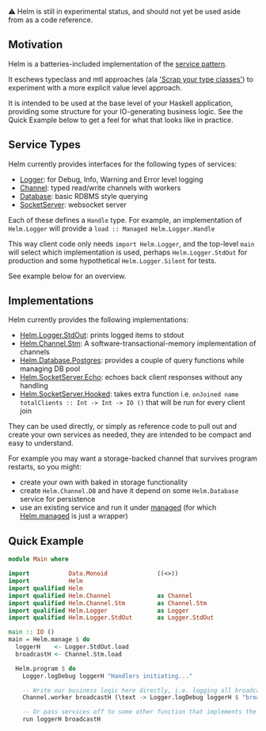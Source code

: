 :warning: Helm is still in experimental status, and should not yet be used aside from as a code reference.

## Motivation

Helm is a batteries-included implementation of the [service pattern](https://www.schoolofhaskell.com/user/meiersi/the-service-pattern).

It eschews typeclass and mtl approaches (ala ['Scrap your type classes'](http://www.haskellforall.com/2012/05/scrap-your-type-classes.html)) to experiment with a more explicit value level approach.

It is intended to be used at the base level of your Haskell application, providing some structure for your IO-generating business logic. See the Quick Example below to get a feel for what that looks like in practice.

## Service Types

Helm currently provides interfaces for the following types of services:

* [Logger](src/Helm/Logger.hs): for Debug, Info, Warning and Error level logging
* [Channel](src/Helm/Channel.hs): typed read/write channels with workers
* [Database](src/Helm/Database.hs): basic RDBMS style querying
* [SocketServer](src/Helm/SocketServer.hs): websocket server

Each of these defines a `Handle` type. For example, an implementation of `Helm.Logger` will provide a `load :: Managed Helm.Logger.Handle`

This way client code only needs `import Helm.Logger`, and the top-level `main` will select which implementation is used, perhaps `Helm.Logger.StdOut` for production and some hypothetical `Helm.Logger.Silent` for tests.

See example below for an overview.

## Implementations

Helm currently provides the following implementations:

* [Helm.Logger.StdOut](src/Helm/Logger/StdOut.hs): prints logged items to stdout
* [Helm.Channel.Stm](src/Helm/Channel/Stm.hs): A software-transactional-memory implementation of channels
* [Helm.Database.Postgres](src/Helm/Database/Postgres.hs): provides a couple of query functions while managing DB pool
* [Helm.SocketServer.Echo](src/Helm/SocketServer/Echo.hs): echoes back client responses without any handling
* [Helm.SocketServer.Hooked](src/Helm/SocketServer/Hooked.hs): takes extra function i.e. `onJoined name totalClients :: Int -> Int -> IO ()` that will be run for every client join

They can be used directly, or simply as reference code to pull out and create your own services as needed, they are intended to be compact and easy to understand.

For example you may want a storage-backed channel that survives program restarts, so you might:

* create your own with baked in storage functionality
* create `Helm.Channel.DB` and have it depend on some `Helm.Database` service for persistence
* use an existing service and run it under [managed](https://hackage.haskell.org/package/managed) (for which [Helm.managed](https://github.com/supermario/helm/blob/master/src/Helm.hs#L85-L91) is just a wrapper)

## Quick Example

```haskell
module Main where

import           Data.Monoid              ((<>))
import           Helm
import qualified Helm
import qualified Helm.Channel             as Channel
import qualified Helm.Channel.Stm         as Channel.Stm
import qualified Helm.Logger              as Logger
import qualified Helm.Logger.StdOut       as Logger.StdOut

main :: IO ()
main = Helm.manage $ do
  loggerH    <- Logger.StdOut.load
  broadcastH <- Channel.Stm.load

  Helm.program $ do
    Logger.logDebug loggerH "Handlers initiating..."

    -- Write our business logic here directly, i.e. logging all broadcast messages
    Channel.worker broadcastH (\text -> Logger.logDebug loggerH $ "broadcast-worker:" <> text)

    -- Or pass services off to some other function that implements the relevant business logic for our app
    run loggerH broadcastH
```
